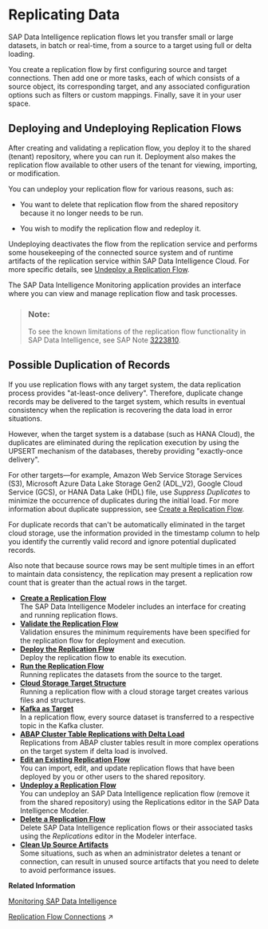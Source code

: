 <!-- loiod3acc43c77c848b6a82d899ff6895f99 -->

# Replicating Data

SAP Data Intelligence replication flows let you transfer small or large datasets, in batch or real-time, from a source to a target using full or delta loading.

You create a replication flow by first configuring source and target connections. Then add one or more tasks, each of which consists of a source object, its corresponding target, and any associated configuration options such as filters or custom mappings. Finally, save it in your user space.



## Deploying and Undeploying Replication Flows

After creating and validating a replication flow, you deploy it to the shared \(tenant\) repository, where you can run it. Deployment also makes the replication flow available to other users of the tenant for viewing, importing, or modification.

You can undeploy your replication flow for various reasons, such as:

-   You want to delete that replication flow from the shared repository because it no longer needs to be run.

-   You wish to modify the replication flow and redeploy it.

Undeploying deactivates the flow from the replication service and performs some housekeeping of the connected source system and of runtime artifacts of the replication service within SAP Data Intelligence Cloud. For more specific details, see [Undeploy a Replication Flow](undeploy-a-replication-flow-4e7d434.md).

The SAP Data Intelligence Monitoring application provides an interface where you can view and manage replication flow and task processes.

> ### Note:  
> To see the known limitations of the replication flow functionality in SAP Data Intelligence, see SAP Note [3223810](https://me.sap.com/notes/3223810).



## Possible Duplication of Records

If you use replication flows with any target system, the data replication process provides "at-least-once delivery". Therefore, duplicate change records may be delivered to the target system, which results in eventual consistency when the replication is recovering the data load in error situations.

However, when the target system is a database \(such as HANA Cloud\), the duplicates are eliminated during the replication execution by using the UPSERT mechanism of the databases, thereby providing "exactly-once delivery".

For other targets—for example, Amazon Web Service Storage Services \(S3\), Microsoft Azure Data Lake Storage Gen2 \(ADL\_V2\), Google Cloud Service \(GCS\), or HANA Data Lake \(HDL\) file, use *Suppress Duplicates* to minimize the occurrence of duplicates during the initial load. For more information about duplicate suppression, see [Create a Replication Flow](create-a-replication-flow-a425e34.md).

For duplicate records that can't be automatically eliminated in the target cloud storage, use the information provided in the timestamp column to help you identify the currently valid record and ignore potential duplicated records.

Also note that because source rows may be sent multiple times in an effort to maintain data consistency, the replication may present a replication row count that is greater than the actual rows in the target.

-   **[Create a Replication Flow](create-a-replication-flow-a425e34.md "The SAP Data Intelligence
		Modeler includes an interface for creating and running replication flows. ")**  
The SAP Data Intelligence Modeler includes an interface for creating and running replication flows.
-   **[Validate the Replication Flow](validate-the-replication-flow-c716063.md "Validation ensures the minimum requirements have been specified for the replication flow
		for deployment and execution.")**  
Validation ensures the minimum requirements have been specified for the replication flow for deployment and execution.
-   **[Deploy the Replication Flow](deploy-the-replication-flow-c0d5528.md "Deploy the replication flow to enable its execution.")**  
Deploy the replication flow to enable its execution.
-   **[Run the Replication Flow](run-the-replication-flow-bb92c19.md "Running replicates the datasets from the source to the target.")**  
Running replicates the datasets from the source to the target.
-   **[Cloud Storage Target Structure](cloud-storage-target-structure-12e0f97.md "Running a replication flow with a cloud storage target creates various files and
        structures.")**  
Running a replication flow with a cloud storage target creates various files and structures.
-   **[Kafka as Target](kafka-as-target-b9b819c.md "In a replication flow, every source dataset is transferred to a respective topic in
		the Kafka cluster.")**  
In a replication flow, every source dataset is transferred to a respective topic in the Kafka cluster.
-   **[ABAP Cluster Table Replications with Delta Load](abap-cluster-table-replications-with-delta-load-69319bb.md "Replications from ABAP cluster tables result in more complex operations on the target
		system if delta load is involved.")**  
Replications from ABAP cluster tables result in more complex operations on the target system if delta load is involved.
-   **[Edit an Existing Replication Flow](edit-an-existing-replication-flow-3cb5d3f.md "You can import, edit, and update replication flows that have been deployed by you or
		other users to the shared repository.  ")**  
You can import, edit, and update replication flows that have been deployed by you or other users to the shared repository.
-   **[Undeploy a Replication Flow](undeploy-a-replication-flow-4e7d434.md "You can undeploy an SAP Data Intelligence
		replication flow (remove it from the shared repository) using the Replications editor in the SAP Data Intelligence Modeler.")**  
You can undeploy an SAP Data Intelligence replication flow \(remove it from the shared repository\) using the Replications editor in the SAP Data Intelligence Modeler.
-   **[Delete a Replication Flow](delete-a-replication-flow-0205d8c.md "Delete SAP Data Intelligence replication flows or their associated tasks using the
			Replications editor in the Modeler interface. ")**  
Delete SAP Data Intelligence replication flows or their associated tasks using the *Replications* editor in the Modeler interface.
-   **[Clean Up Source Artifacts](clean-up-source-artifacts-599586b.md "Some situations, such as when an administrator deletes a tenant or connection, can
		result in unused source artifacts that you need to delete to avoid performance
		issues.")**  
Some situations, such as when an administrator deletes a tenant or connection, can result in unused source artifacts that you need to delete to avoid performance issues.

**Related Information**  


[Monitoring SAP Data Intelligence](../dataintelligence-monitoring/monitoring-sap-data-intelligence-5413074.md "SAP Data Intelligence provides a stand-alone monitoring application to monitor the status of graphs run in the Modeler. The Monitoring application provides capabilities to visualize the summary of graphs run in the SAP Data Intelligence Modeler with relevant charts.")

[Replication Flow Connections](https://help.sap.com/viewer/300d97f4d57c4b329df8c83858ff67fb/Dev/en-US/f4327d3e2f7146a19e76924f8a79454a.html "The following tables list the data source and target systems supported by the replication management service in SAP Data Intelligence. This service manages the replication functionality (replication flows) in the SAP Data Intelligence Modeler application.") :arrow_upper_right:

